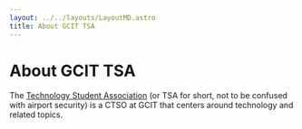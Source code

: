 ```yaml
---
layout: ../../layouts/LayoutMD.astro
title: About GCIT TSA
---
```


# About GCIT TSA
The [Technology Student Association](https://tsaweb.org/) (or TSA for short, not to be confused with airport security) is a CTSO at GCIT that centers around technology and related topics.